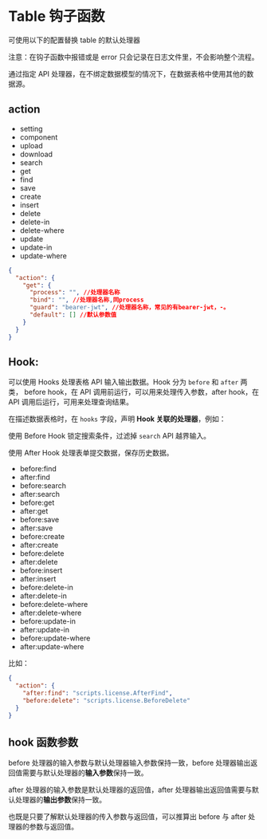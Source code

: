 # Table 钩子函数

可使用以下的配置替换 table 的默认处理器

注意：在钩子函数中报错或是 error 只会记录在日志文件里，不会影响整个流程。

通过指定 API 处理器，在不绑定数据模型的情况下，在数据表格中使用其他的数据源。

## action

- setting
- component
- upload
- download
- search
- get
- find
- save
- create
- insert
- delete
- delete-in
- delete-where
- update
- update-in
- update-where

```json
{
  "action": {
    "get": {
      "process": "", //处理器名称
      "bind": "", //处理器名称,同process
      "guard": "bearer-jwt", //处理器名称，常见的有bearer-jwt，-。
      "default": [] //默认参数值
    }
  }
}
```

## Hook:

可以使用 Hooks 处理表格 API 输入输出数据。Hook 分为 `before` 和 `after` 两类， before hook，在 API 调用前运行，可以用来处理传入参数，after hook，在 API 调用后运行，可用来处理查询结果。

在描述数据表格时，在 `hooks` 字段，声明 **Hook 关联的处理器**，例如：

使用 Before Hook 锁定搜索条件，过滤掉 `search` API 越界输入。

使用 After Hook 处理表单提交数据，保存历史数据。

- before:find
- after:find
- before:search
- after:search
- before:get
- after:get
- before:save
- after:save
- before:create
- after:create
- before:delete
- after:delete
- before:insert
- after:insert
- before:delete-in
- after:delete-in
- before:delete-where
- after:delete-where
- before:update-in
- after:update-in
- before:update-where
- after:update-where

比如：

```json
{
  "action": {
    "after:find": "scripts.license.AfterFind",
    "before:delete": "scripts.license.BeforeDelete"
  }
}
```

## hook 函数参数

before 处理器的输入参数与默认处理器输入参数保持一致，before 处理器输出返回值需要与默认处理器的**输入参数**保持一致。

after 处理器的输入参数是默认处理器的返回值，after 处理器输出返回值需要与默认处理器的**输出参数**保持一致。

也既是只要了解默认处理器的传入参数与返回值，可以推算出 before 与 after 处理器的参数与返回值。

